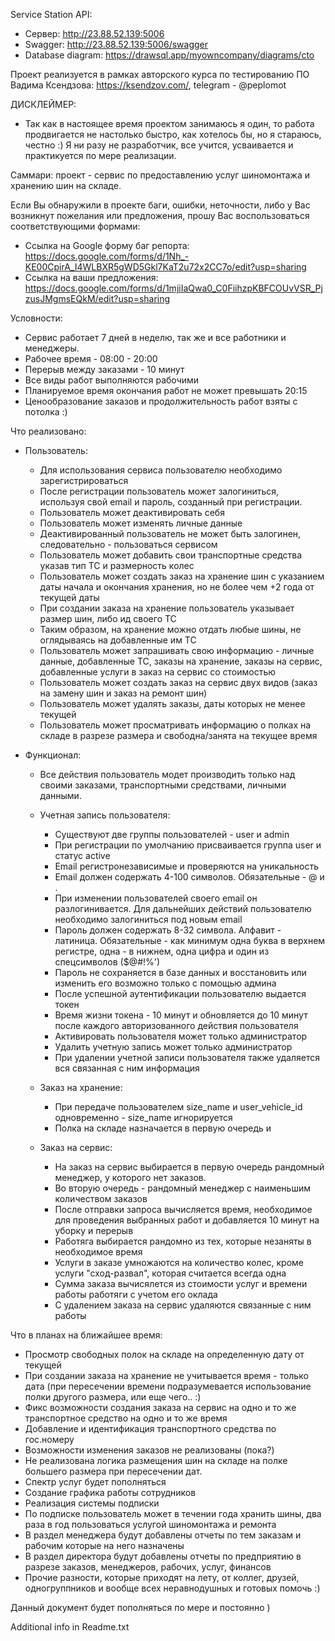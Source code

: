 Service Station API:
 - Сервер: http://23.88.52.139:5006
 - Swagger: http://23.88.52.139:5006/swagger
 - Database diagram: https://drawsql.app/myowncompany/diagrams/cto

Проект реализуется в рамках авторского курса по тестированию ПО Вадима Ксендзова: https://ksendzov.com/, telegram - @peplomot

ДИСКЛЕЙМЕР:
 - Так как в настоящее время проектом занимаюсь я один, то работа продвигается не настолько быстро, как хотелось бы, но я стараюсь, честно :)
Я ни разу не разработчик, все учится, усваивается и практикуется по мере реализации.

Саммари: проект - сервис по предоставлению услуг шиномонтажа и хранению шин на складе.

Если Вы обнаружили в проекте баги, ошибки, неточности, либо у Вас возникнут пожелания или предложения, прошу Вас воспользоваться соответствующими формами:
 - Ссылка на Google форму баг репорта: https://docs.google.com/forms/d/1Nh_-KE00CpirA_I4WLBXR5gWD5Gkl7KaT2u72x2CC7o/edit?usp=sharing
 - Ссылка на ваши предложения: https://docs.google.com/forms/d/1mjiIaQwa0_C0FiihzpKBFCOUvVSR_PjzusJMgmsEQkM/edit?usp=sharing

Условности:
 - Сервис работает 7 дней в неделю, так же и все работники и менеджеры.
 - Рабочее время - 08:00 - 20:00
 - Перерыв между заказами - 10 минут
 - Все виды работ выполняются рабочими 
 - Планируемое время окончания работ не может превышать 20:15
 - Ценообразование заказов и продолжительность работ взяты с потолка :)
 

Что реализовано:
- Пользователь:
  - Для использования сервиса пользователю необходимо зарегистрироваться
  - После регистрации пользователь может залогиниться, используя свой email и пароль, созданный при регистрации.
  - Пользователь может деактивировать себя
  - Пользователь может изменять личные данные
  - Деактивированный пользователь не может быть залогинен, следовательно - пользоваться сервисом
  - Пользователь может добавить свои транспортные средства указав тип ТС и размерность колес
  - Пользователь может создать заказ на хранение шин с указанием даты начала и окончания хранения, но не более чем +2 года от текущей даты
  - При создании заказа на хранение пользователь указывает размер шин, либо ид своего ТС 
  - Таким образом, на хранение можно отдать любые шины, не оглядываясь на добавленные им ТС
  - Пользователь может запрашивать свою информацию - личные данные, добавленные ТС, заказы на хранение, заказы на сервис, добавленные услуги в заказ на сервис со стоимостью
  - Пользователь может создать заказ на сервис двух видов (заказ на замену шин и заказ на ремонт шин)
  - Пользователь может удалять заказы, даты которых не менее текущей 
  - Пользователь может просматривать информацию о полках на складе в разрезе размера и свободна/занята на текущее время


- Функционал:
  - Все действия пользователь модет производить только над своими заказами, транспортными средствами, личными данными.


  - Учетная запись пользователя:
    - Существуют две группы пользователей - user и admin
    - При регистрации по умолчанию присваивается группа user и статус active
    - Email регистронезависимые и проверяются на уникальность
    - Email должен содержать 4-100 символов. Обязательные - @ и .
    - При изменении пользователей своего email он разлогинивается. Для дальнейших действий пользователю необходимо залогиниться под новым email
    - Пароль должен содержать 8-32 символа. Алфавит - латиница. Обязательные - как минимум одна буква в верхнем регистре, одна - в нижнем, одна цифра и один из спецсимволов ($@#!%')
    - Пароль не сохраняется в базе данных и восстановить или изменить его возможно только с помощью админа
    - После успешной аутентификации пользователю выдается токен
    - Время жизни токена - 10 минут и обновляется до 10 минут после каждого авторизованного действия пользователя
    - Активировать пользователя может только администратор
    - Удалить учетную запись может только администратор
    - При удалении учетной записи пользователя также удаляется вся связанная с ним информация
  
  - Заказ на хранение:
    - При передаче пользователем size_name и user_vehicle_id одновременно - size_name игнорируется
    - Полка на складе назначается в первую очередь и
  
  
  
  


  - Заказ на сервис:
    - На заказ на сервис выбирается в первую очередь рандомный менеджер, у которого нет заказов. 
    - Во вторую очередь - рандомный менеджер с наименьшим количеством заказов
    - После отправки запроса вычисляется время, необходимое для проведения выбранных работ и добавляется 10 минут на уборку и перерыв
    - Работяга выбирается рандомно из тех, которые незаняты в необходимое время
    - Услуги в заказе умножаются на количество колес, кроме услуги "сход-развал", которая считается всегда одна
    - Сумма заказа вычисялется из стоимости услуг и времени работы работяги с учетом его оклада
    - С удалением заказа на сервис удаляются связанные с ним работы


  


Что в планах на ближайшее время:
  - Просмотр свободных полок на складе на определенную дату от текущей
  - При создании заказа на хранение не учитывается время - только дата (при пересечении времени подразумевается использование полки другого размера, или еще чего.. :)
  - Фикс возможности создания заказа на сервис на одно и то же транспортное средство на одно и то же время
  - Добавление и идентификация транспортного средства по гос.номеру
  - Возможности изменения заказов не реализованы (пока?)
  - Не реализована логика размещения шин на складе на полке большего размера при пересечении дат.
  - Спектр услуг будет пополняться
  - Создание графика работы сотрудников
  - Реализация системы подписки
  - По подписке пользователь может в течении года хранить шины, два раза в год пользоваться услугой шиномонтажа и ремонта
  - В раздел менеджера будут добавлены отчеты по тем заказам и рабочим которые на него назначены
  - В раздел директора будут добавлены отчеты по предприятию в разрезе заказов, менеджеров, рабочих, услуг, финансов
  - Прочие разности, которые приходят на лету, от коллег, друзей, одногруппников и вообще всех неравнодушных и готовых помочь :)

Данный документ будет пополняться по мере и постоянно )

Additional info in Readme.txt
